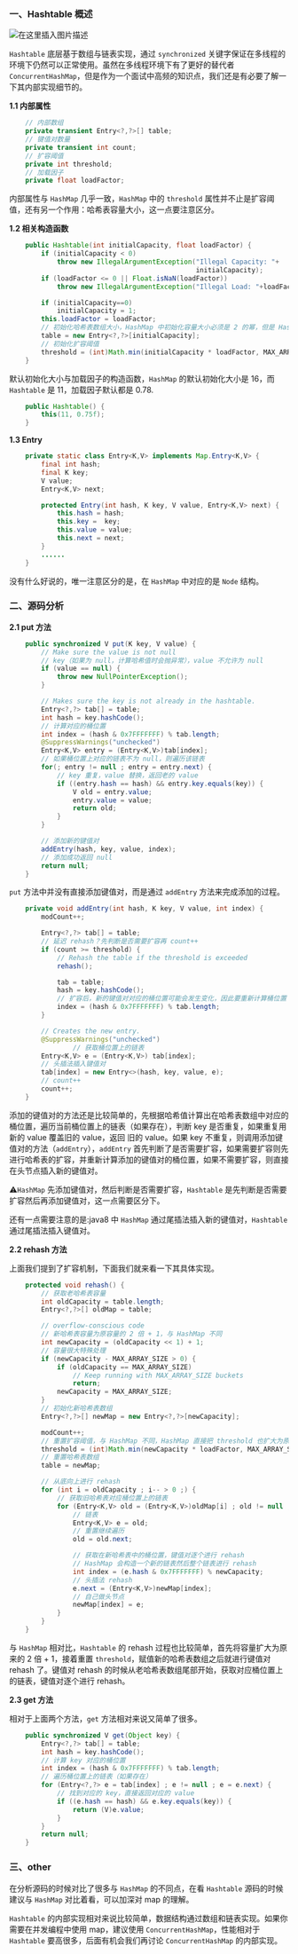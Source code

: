 ### 一、Hashtable 概述

![在这里插入图片描述](https://img-blog.csdnimg.cn/20190124150135760.png?x-oss-process=image/watermark,type_ZmFuZ3poZW5naGVpdGk,shadow_10,text_aHR0cHM6Ly9ibG9nLmNzZG4ubmV0L2NvZGVqYXM=,size_16,color_FFFFFF,t_70)

`Hashtable` 底层基于数组与链表实现，通过 `synchronized` 关键字保证在多线程的环境下仍然可以正常使用。虽然在多线程环境下有了更好的替代者 `ConcurrentHashMap`，但是作为一个面试中高频的知识点，我们还是有必要了解一下其内部实现细节的。

**1.1 内部属性**

``` java
    // 内部数组
    private transient Entry<?,?>[] table;
    // 键值对数量
    private transient int count;
    // 扩容阈值
    private int threshold;
    // 加载因子
    private float loadFactor;
```

内部属性与 `HashMap` 几乎一致，`HashMap` 中的 `threshold` 属性并不止是扩容阈值，还有另一个作用：哈希表容量大小，这一点要注意区分。

**1.2 相关构造函数**

``` java
    public Hashtable(int initialCapacity, float loadFactor) {
        if (initialCapacity < 0)
            throw new IllegalArgumentException("Illegal Capacity: "+
                                               initialCapacity);
        if (loadFactor <= 0 || Float.isNaN(loadFactor))
            throw new IllegalArgumentException("Illegal Load: "+loadFactor);

        if (initialCapacity==0)
            initialCapacity = 1;
        this.loadFactor = loadFactor;
        // 初始化哈希表数组大小，HashMap 中初始化容量大小必须是 2 的幂，但是 Hashtable 没有这个限制
        table = new Entry<?,?>[initialCapacity];
        // 初始化扩容阈值
        threshold = (int)Math.min(initialCapacity * loadFactor, MAX_ARRAY_SIZE + 1);
    }
```

默认初始化大小与加载因子的构造函数，`HashMap` 的默认初始化大小是 16，而 `Hashtable` 是 11，加载因子默认都是 0.78.

``` java
    public Hashtable() {
        this(11, 0.75f);
    }	
```

**1.3 Entry**

``` java
    private static class Entry<K,V> implements Map.Entry<K,V> {
        final int hash;
        final K key;
        V value;
        Entry<K,V> next;

        protected Entry(int hash, K key, V value, Entry<K,V> next) {
            this.hash = hash;
            this.key =  key;
            this.value = value;
            this.next = next;
        }
        ......
    }
```

没有什么好说的，唯一注意区分的是，在 `HashMap` 中对应的是 `Node` 结构。

### 二、源码分析

**2.1 put 方法**

``` java
    public synchronized V put(K key, V value) {
        // Make sure the value is not null
        // key（如果为 null，计算哈希值时会抛异常），value 不允许为 null
        if (value == null) {
            throw new NullPointerException();
        }

        // Makes sure the key is not already in the hashtable.
        Entry<?,?> tab[] = table;
        int hash = key.hashCode();
        // 计算对应的桶位置
        int index = (hash & 0x7FFFFFFF) % tab.length;
        @SuppressWarnings("unchecked")
        Entry<K,V> entry = (Entry<K,V>)tab[index];
        // 如果桶位置上对应的链表不为 null，则遍历该链表
        for(; entry != null ; entry = entry.next) {
            // key 重复，value 替换，返回老的 value
            if ((entry.hash == hash) && entry.key.equals(key)) {
                V old = entry.value;
                entry.value = value;
                return old;
            }
        }

        // 添加新的键值对
        addEntry(hash, key, value, index);
        // 添加成功返回 null
        return null;
    }
```

`put` 方法中并没有直接添加键值对，而是通过 `addEntry` 方法来完成添加的过程。

``` java
    private void addEntry(int hash, K key, V value, int index) {
        modCount++;

        Entry<?,?> tab[] = table;
        // 延迟 rehash？先判断是否需要扩容再 count++
        if (count >= threshold) {
            // Rehash the table if the threshold is exceeded
            rehash();

            tab = table;
            hash = key.hashCode();
            // 扩容后，新的键值对对应的桶位置可能会发生变化，因此要重新计算桶位置
            index = (hash & 0x7FFFFFFF) % tab.length;
        }

        // Creates the new entry.
        @SuppressWarnings("unchecked")
                // 获取桶位置上的链表
        Entry<K,V> e = (Entry<K,V>) tab[index];
        // 头插法插入键值对
        tab[index] = new Entry<>(hash, key, value, e);
        // count++
        count++;
    }
```

添加的键值对的方法还是比较简单的，先根据哈希值计算出在哈希表数组中对应的桶位置，遍历当前桶位置上的链表（如果存在），判断 key 是否重复，如果重复用新的 value 覆盖旧的 value，返回 旧的 value。如果 key 不重复，则调用添加键值对的方法（`addEntry`），`addEntry` 首先判断了是否需要扩容，如果需要扩容则先进行哈希表的扩容，并重新计算添加的键值对的桶位置，如果不需要扩容，则直接在头节点插入新的键值对。

⚠️`HashMap` 先添加键值对，然后判断是否需要扩容，`Hashtable` 是先判断是否需要扩容然后再添加键值对，这一点需要区分下。

还有一点需要注意的是:java8 中 `HashMap` 通过尾插法插入新的键值对，`Hashtable` 通过尾插法插入键值对。


**2.2 rehash 方法**

上面我们提到了扩容机制，下面我们就来看一下其具体实现。

``` java
    protected void rehash() {
        // 获取老哈希表容量
        int oldCapacity = table.length;
        Entry<?,?>[] oldMap = table;

        // overflow-conscious code
        // 新哈希表容量为原容量的 2 倍 + 1，与 HashMap 不同
        int newCapacity = (oldCapacity << 1) + 1;
        // 容量很大特殊处理
        if (newCapacity - MAX_ARRAY_SIZE > 0) {
            if (oldCapacity == MAX_ARRAY_SIZE)
                // Keep running with MAX_ARRAY_SIZE buckets
                return;
            newCapacity = MAX_ARRAY_SIZE;
        }
        // 初始化新哈希表数组
        Entry<?,?>[] newMap = new Entry<?,?>[newCapacity];

        modCount++;
        // 重置扩容阈值，与 HashMap 不同，HashMap 直接把 threshold 也扩大为原来的两倍
        threshold = (int)Math.min(newCapacity * loadFactor, MAX_ARRAY_SIZE + 1);
        // 重置哈希表数组
        table = newMap;

        // 从底向上进行 rehash
        for (int i = oldCapacity ; i-- > 0 ;) {
            // 获取旧哈希表对应桶位置上的链表
            for (Entry<K,V> old = (Entry<K,V>)oldMap[i] ; old != null ; ) {
                // 链表
                Entry<K,V> e = old;
                // 重置继续遍历
                old = old.next;

                // 获取在新哈希表中的桶位置，键值对逐个进行 rehash
                // HashMap 会构造一个新的链表然后整个链表进行 rehash
                int index = (e.hash & 0x7FFFFFFF) % newCapacity;
                // 头插法 rehash
                e.next = (Entry<K,V>)newMap[index];
                // 自己做头节点
                newMap[index] = e;
            }
        }
    }
```

与 `HashMap` 相对比，`Hashtable` 的 rehash 过程也比较简单，首先将容量扩大为原来的 2 倍 + 1，接着重置 `threshold`，赋值新的哈希表数组之后就进行键值对 rehash 了。键值对 rehash 的时候从老哈希表数组尾部开始，获取对应桶位置上的链表，键值对逐个进行 rehash。

**2.3 get 方法**

相对于上面两个方法，`get` 方法相对来说又简单了很多。

``` java
    public synchronized V get(Object key) {
        Entry<?,?> tab[] = table;
        int hash = key.hashCode();
        // 计算 key 对应的桶位置
        int index = (hash & 0x7FFFFFFF) % tab.length;
        // 遍历桶位置上的链表（如果存在）
        for (Entry<?,?> e = tab[index] ; e != null ; e = e.next) {
        	// 找到对应的 key，直接返回对应的 value
            if ((e.hash == hash) && e.key.equals(key)) {
                return (V)e.value;
            }
        }
        return null;
    }
```

### 三、other

在分析源码的时候对比了很多与 `HashMap` 的不同点，在看 `Hashtable` 源码的时候建议与 `HashMap` 对比着看，可以加深对 map 的理解。

`Hashtable` 的内部实现相对来说比较简单，数据结构通过数组和链表实现。如果你需要在并发编程中使用 map，建议使用 `ConcurrentHashMap`，性能相对于 `Hashtable` 要高很多，后面有机会我们再讨论 `ConcurrentHashMap` 的内部实现。